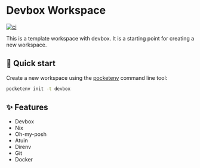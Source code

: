 # Devbox Workspace

[![ci](https://github.com/pocketenv-io/devbox/actions/workflows/ci.yml/badge.svg)](https://github.com/pocketenv-io/devbox/actions/workflows/ci.yml)

This is a template workspace with devbox. It is a starting point for creating a new workspace.

## 🚀 Quick start

Create a new workspace using the [pocketenv](https://github.com/pocketenv-io/pocketenv) command line tool:

```sh
pocketenv init -t devbox
```

## ✨ Features

- Devbox
- Nix
- Oh-my-posh
- Atuin
- Direnv
- Git
- Docker
